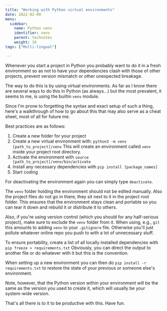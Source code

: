 ```yaml
---
title: "Working with Python virtual environments"
date: 2022-02-09
menu:
  sidebar:
    name: Python venv
    identifier: venv
    parent: technotes
    weight: 10
tags: ["Multi-lingual"]

---
```


Whenever you start a project in Python you probably want to do it in a fresh environment so as
not to have your dependencies clash with those of other projects, prevent version mismatch or 
other unexpected breakage.

The way to do this is by using virtual environments. As far as I know there are several ways to 
do this in Python (as always...) but the most prevalent, it seems to me, is using the builtin `venv`
module.

Since I'm prone to forgetting the syntax and exact setup of such a thing, here's a walkthrough of
how to go about this that may also serve as a cheat sheet, most of all for future me.

Best practices are as follows:

1. Create a new folder for your project
2. Create a new virtual environment with: `python3 -m venv [path_to_project]/venv`
This will create an environment called `venv` inside your project root directory.
3. Activate the environment with `source [path_to_project]/venv/bin/activate`
4. Install any necessary dependencies with `pip install [package_names]`
5. Start coding

For deactivating the environment again you can simply type `deactivate`.

The `venv` folder holding the environment should not be edited manually. Also the project files
do not go in there, they sit next to it in the project root folder.
This ensures that the environment stays clean and portable so you can tear it down and rebuild it 
or distribute it to others.

Also, if you're using version control (which you should for any half-serious project), make sure to 
exclude the `venv` folder from it. When using, e.g., `git` this amounts to adding `venv` to your
`.gitignore` file. Otherwise you'll just pollute whatever online repo you push to with a lot of 
unnecessary stuff.

To ensure portability, create a list of all locally installed dependencies with 
`pip freeze > requirements.txt`
Obviously, you can direct the output to another file or do whatever with it but this is the convention.

When setting up a new environment you can then do `pip install -r requirements.txt` to restore the state
of your previous or someone else's environment.

Note, however, that the Python version within your environment will be the same as the version you used
to create it, which will usually be your system-wide version.

That's all there is to it to be productive with this. Have fun.

